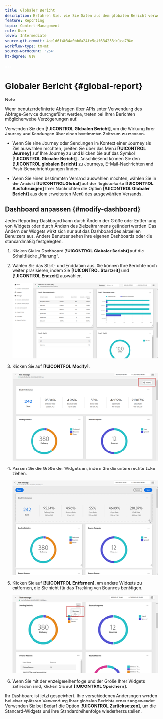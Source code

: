 ```yaml
---
title: Globaler Bericht
description: Erfahren Sie, wie Sie Daten aus dem globalen Bericht verwenden
feature: Reporting
topic: Content-Management
role: User
level: Intermediate
source-git-commit: 4be1d6f4034a0bb0a24fe5e4f634253dc1ca798e
workflow-type: tm+mt
source-wordcount: '264'
ht-degree: 81%

---
```


# Globaler Bericht {#global-report}

>[!NOTE]
>
> Wenn benutzerdefinierte Abfragen über APIs unter Verwendung des Abfrage-Service durchgeführt werden, treten bei Ihren Berichten möglicherweise Verzögerungen auf.

Verwenden Sie den **[!UICONTROL Globalen Bericht]**, um die Wirkung Ihrer Journey und Sendungen über einen bestimmten Zeitraum zu messen.

* Wenn Sie eine Journey oder Sendungen im Kontext einer Journey als Ziel auswählen möchten, greifen Sie über das Menü **[!UICONTROL Journey]** auf Ihre Journey zu und klicken Sie auf das Symbol **[!UICONTROL Globaler Bericht]** . Anschließend können Sie den **[!UICONTROL globalen Bericht]** zu Journeys, E-Mail-Nachrichten und Push-Benachrichtigungen finden.

* Wenn Sie einen bestimmten Versand auswählen möchten, wählen Sie in der Ansicht **[!UICONTROL Global]** auf der Registerkarte **[!UICONTROL Ausführungen]** Ihrer Nachrichten die Option **[!UICONTROL Globaler Bericht]** aus dem erweiterten Menü des ausgewählten Versands.

## Dashboard anpassen {#modify-dashboard}

Jedes Reporting-Dashboard kann durch Ändern der Größe oder Entfernung von Widgets oder durch Ändern des Zielzeitrahmens geändert werden. Das Ändern der Widgets wirkt sich nur auf das Dashboard des aktuellen Benutzers aus. Andere Benutzer sehen ihre eigenen Dashboards oder die standardmäßig festgelegten.

1. Klicken Sie im Dashboard **[!UICONTROL Globaler Bericht]** auf die Schaltfläche „Planung“.

1. Wählen Sie das Start- und Enddatum aus. Sie können Ihre Berichte noch weiter präzisieren, indem Sie **[!UICONTROL Startzeit]** und **[!UICONTROL Endzeit]** auswählen.

   ![](../assets/global_report_6.png)

1. Klicken Sie auf **[!UICONTROL Modify]**.

   ![](../assets/global_report_8.png)

1. Passen Sie die Größe der Widgets an, indem Sie die untere rechte Ecke ziehen.

   ![](../assets/global_report_9.png)

1. Klicken Sie auf **[!UICONTROL Entfernen]**, um andere Widgets zu entfernen, die Sie nicht für das Tracking von Bounces benötigen.

   ![](../assets/global_report_10.png)

1. Wenn Sie mit der Anzeigereihenfolge und der Größe Ihrer Widgets zufrieden sind, klicken Sie auf **[!UICONTROL Speichern]**.

Ihr Dashboard ist jetzt gespeichert. Ihre verschiedenen Änderungen werden bei einer späteren Verwendung Ihrer globalen Berichte erneut angewendet. Verwenden Sie bei Bedarf die Option **[!UICONTROL Zurücksetzen]**, um die Standard-Widgets und ihre Standardreihenfolge wiederherzustellen.
